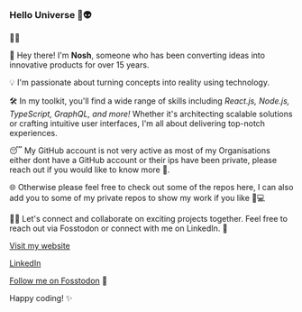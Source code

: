 ### Hello Universe 👋👽

<!--
**Nosherwan/nosherwan** is a ✨ _special_ ✨ repository because its `README.md` (this file) appears on your GitHub profile.

Here are some ideas to get you started:

- 🔭 I’m currently working on ...
- 🌱 I’m currently learning ...
- 👯 I’m looking to collaborate on ...
- 🤔 I’m looking for help with ...
- 💬 Ask me about ...
- 📫 How to reach me: ...
- 😄 Pronouns: ...
- ⚡ Fun fact: ...
-->
🌿🌟

👋 Hey there! I'm **Nosh**, someone who has been converting ideas into innovative products for over 15 years.

💡 I'm passionate about turning concepts into reality using technology.

🛠️ In my toolkit, you'll find a wide range of skills including *React.js, Node.js, TypeScript, GraphQL, and more!* Whether it's architecting scalable solutions or crafting intuitive user interfaces, I'm all about delivering top-notch experiences.

😴 My GitHub account is not very active as most of my Organisations either dont have a GitHub account or their ips have been private, please reach out if you would like to know more 🙂.

🌐 Otherwise please feel free to check out some of the repos here, I can also add you to some of my private repos to show my work if you like 📱💻

👨‍💻 Let's connect and collaborate on exciting projects together. Feel free to reach out via Fosstodon or connect with me on LinkedIn. 🤝

[Visit my website](https://www.nomadwebdev.com.au/)

[LinkedIn](https://www.linkedin.com/in/nosherwan/) 

[Follow me on Fosstodon](https://fosstodon.org/deck/@nosherwan) 🐘

Happy coding! ✨
